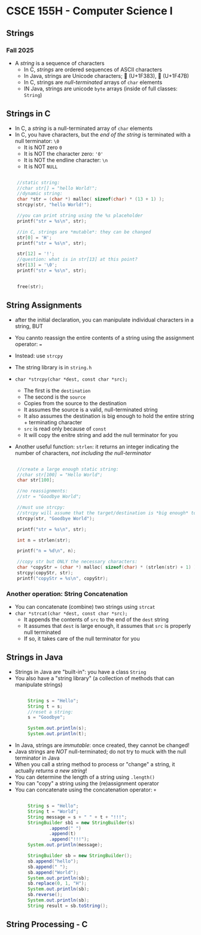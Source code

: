 # CSCE 155H - Computer Science I
## Strings
### Fall 2025

* A *string* is a sequence of characters
  * In C, *strings* are ordered sequences of ASCII characters
  * In Java, strings are Unicode characters; 🎃 (U+1F383), 👻 (U+1F47B)
  * In C, strings are *null-terminated* arrays of `char` elements
  * IN Java, strings are unicode `byte` arrays (inside of full classes: `String`)

## Strings in C

* In C, a *string* is a null-terminated array of `char` elements
* In C, you have characters, but the *end of the string* is terminated with a null terminator: `\0`
  * It is NOT zero `0`
  * It is NOT the character zero: `'0'`
  * It is NOT the endline character: `\n`
  * It is NOT `NULL`

```c

    //static string:
    //char str[] = "hello World!";
    //dynamic string:
    char *str = (char *) malloc( sizeof(char) * (13 + 1) );
    strcpy(str, "hello World!");

    //you can print string using the %s placeholder
    printf("str = %s\n", str);

    //in C, strings are *mutable*: they can be changed
    str[0] = 'H';
    printf("str = %s\n", str);

    str[12] = '!';
    //question: what is in str[13] at this point?
    str[13] = '\0';
    printf("str = %s\n", str);


    free(str);

```

## String Assignments

* after the initial declaration, you can manipulate individual characters in a string, BUT
* You cannto reassign the entire contents of a string using the assignment operator: `=`
* Instead: use `strcpy`
* The string library is in `string.h`
* `char *strcpy(char *dest, const char *src);`
  * The first is the `destination`
  * The second is the `source`
  * Copies from the source to the destination
  * It assumes the source is a valid, null-terminated string
  * It also assumes the destination is big enough to hold the entire string + terminating character
  * `src` is read only because of `const`
  * It will copy the enitre string and add the null terminator for you

* Another useful function: `strlen`: it returns an integer indicating the number of characters, *not including the null-terminator*

```c

    //create a large enough static string:
    //char str[100] = "Hello World";
    char str[100];

    //no reassignments:
    //str = "Goodbye World";

    //must use strcpy:
    //strcpy will assume that the target/destination is *big enough* to hold the string + null-terminator
    strcpy(str, "Goodbye World");

    printf("str = %s\n", str);

    int n = strlen(str);

    printf("n = %d\n", n);

    //copy str but ONLY the necessary characters:
    char *copyStr = (char *) malloc( sizeof(char) * (strlen(str) + 1) );
    strcpy(copyStr, str);
    printf("copyStr = %s\n", copyStr);
```

### Another operation: String Concatenation

* You can concatenate (combine) two strings using `strcat`
* `char *strcat(char *dest, const char *src);`
  * It appends the contents of `src` to the end of the `dest` string
  * It assumes that `dest` is large enough, it assumes that `src` is properly null terminated
  * If so, it takes care of the null terminator for you

## Strings in Java

* Strings in Java are "built-in": you have a class `String`
* You also have a "string library" (a collection of methods that can manipulate strings)

```java

		String s = "Hello";
		String t = s;
		//reset a string:
		s = "Goodbye";

		System.out.println(s);		
		System.out.println(t);
```

* In Java, strings are *immutable*: once created, they cannot be changed!
* Java strings are *NOT* null-terminated; do not try to muck with the null terminator in Java
* When you call a string method to process or "change" a string, it actually *returns a new string*!
* You can determine the length of a string using `.length()`
* You can "copy" a string using the (re)assignment operator
* You can concatenate using the concatenation operator: `+`

```java

		String s = "Hello";
		String t = "World";
		String message = s + " " + t + "!!!";
		StringBuilder sb1 = new StringBuilder(s)
				.append(" ")
				.append(t)
				.append("!!!");
		System.out.println(message);

		StringBuilder sb = new StringBuilder();
		sb.append("hello");
		sb.append(" ");
		sb.append("World");
		System.out.println(sb);
		sb.replace(0, 1, "H");
		System.out.println(sb);
		sb.reverse();
		System.out.println(sb);
		String result = sb.toString();


```

## String Processing - C


```text














```
